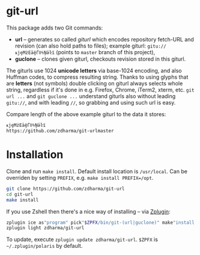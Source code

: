 # git-url

This package adds two Git commands:
 - **url** – generates so called *giturl* which encodes repository fetch-URL and revision
   (can also hold paths to files); example giturl: `gitu://ҝjȩMżEäḝЃȣϟṈӛŀї` (points to
   `master` branch of this project),
 - **guclone** – clones given giturl, checkouts revision stored in this giturl.

The giturls use 1024 **unicode letters** via base-1024 encoding, and also Huffman codes,
to compress resulting string. Thanks to using glyphs that are **letters** (not symbols)
double clicking on giturl always selects whole string, regardless if it's done in e.g.
Firefox, Chrome, iTerm2, xterm, etc. `git url ...` and `git guclone ...` understand
giturls also without leading `gitu://`, and with leading `//`, so grabbing and using
such url is easy.

Compare length of the above example giturl to the data it stores:

```
ҝjȩMżEäḝЃȣϟṈӛŀї
https://github.com/zdharma/git-urlmaster
```

# Installation

Clone and run `make install`. Default install location is `/usr/local`. Can be overriden
by setting `PREFIX`, e.g. `make install PREFIX=/opt`.

```sh
git clone https://github.com/zdharma/git-url
cd git-url
make install
```

If you use Zshell then there's a nice way of installing – via [Zplugin](https://github.com/zdharma/zplugin):

```zsh
zplugin ice as"program" pick"$ZPFX/bin/git-(url|guclone)" make"install PREFIX=$ZPFX"
zplugin light zdharma/git-url
```

To update, execute `zplugin update zdharma/git-url`. `$ZPFX` is `~/.zplugin/polaris` by default.
